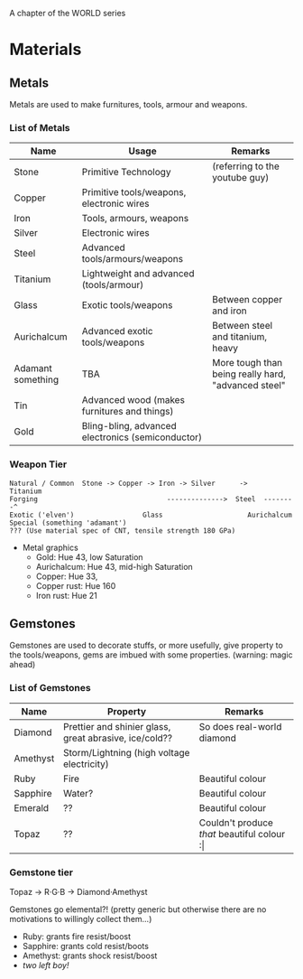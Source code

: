 A chapter of the WORLD series

# Materials

## Metals

Metals are used to make furnitures, tools, armour and weapons.

### List of Metals

|Name|Usage|Remarks|
|----|-----|-------|
|Stone|Primitive Technology|(referring to the youtube guy)|
|Copper|Primitive tools/weapons, electronic wires|
|Iron|Tools, armours, weapons|
|Silver|Electronic wires||
|Steel|Advanced tools/armours/weapons|
|Titanium|Lightweight and advanced (tools/armour)|
|Glass|Exotic tools/weapons|Between copper and iron|
|Aurichalcum|Advanced exotic tools/weapons|Between steel and titanium, heavy|
|Adamant something|TBA|More tough than being really hard, "advanced steel"|
|Tin|Advanced wood (makes furnitures and things)||
|Gold|Bling-bling, advanced electronics (semiconductor)|



### Weapon Tier

    Natural / Common  Stone -> Copper -> Iron -> Silver      ->        Titanium
    Forging                                -------------->  Steel  --------^
    Exotic ('elven')                 Glass                     Aurichalcum
    Special (something 'adamant')                                              ??? (Use material spec of CNT, tensile strength 180 GPa)

* Metal graphics
    - Gold: Hue 43, low Saturation
    - Aurichalcum: Hue 43, mid-high Saturation
    - Copper: Hue 33,
    - Copper rust: Hue 160
    - Iron rust: Hue 21




## Gemstones

Gemstones are used to decorate stuffs, or more usefully, give property to the tools/weapons, gems are imbued with some properties. (warning: magic ahead)

### List of Gemstones

|Name|Property|Remarks|
|----|--------|-------|
|Diamond|Prettier and shinier glass, great abrasive, ice/cold??|So does real-world diamond|
|Amethyst|Storm/Lightning (high voltage electricity)||
|Ruby|Fire|Beautiful colour|
|Sapphire|Water?|Beautiful colour|
|Emerald|??|Beautiful colour|
|Topaz|??|Couldn't produce _that_ beautiful colour :\|


### Gemstone tier

Topaz -> R·G·B -> Diamond·Amethyst

Gemstones go elemental?! (pretty generic but otherwise there are no motivations to willingly collect them...)

- Ruby: grants fire resist/boost
- Sapphire: grants cold resist/boots
- Amethyst: grants shock resist/boost
- *two left boy!*